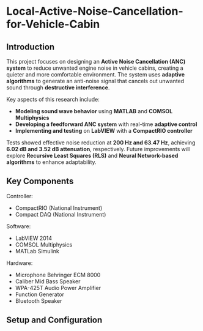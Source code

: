 # Local-Active-Noise-Cancellation-for-Vehicle-Cabin

## Introduction 

This project focuses on designing an **Active Noise Cancellation (ANC) system** to reduce unwanted engine noise in vehicle cabins, creating a quieter and more comfortable environment. The system uses **adaptive algorithms** to generate an anti-noise signal that cancels out unwanted sound through **destructive interference**.  

Key aspects of this research include:  
- **Modeling sound wave behavior** using **MATLAB** and **COMSOL Multiphysics**  
- **Developing a feedforward ANC system** with real-time **adaptive control**  
- **Implementing and testing** on **LabVIEW** with a **CompactRIO controller**  

Tests showed effective noise reduction at **200 Hz and 63.47 Hz**, achieving **6.02 dB and 3.52 dB attenuation**, respectively. Future improvements will explore **Recursive Least Squares (RLS)** and **Neural Network-based algorithms** to enhance adaptability.  

## Key Components

Controller: 
- CompactRIO (National Instrument)
- Compact DAQ (National Instrument)

Software: 
- LabVIEW 2014
- COMSOL Multiphysics
- MATLab Simulink

Hardware:
- Microphone Behringer ECM 8000
- Caliber Mid Bass Speaker
- WPA-425T Audio Power Amplifier
- Function Generator
- Bluetooth Speaker

## Setup and Configuration


